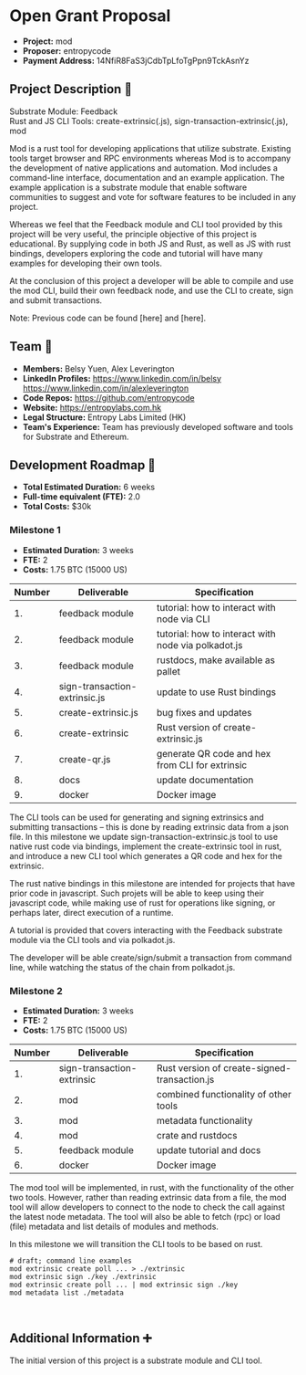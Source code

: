 # Open Grant Proposal

* **Project:** mod
* **Proposer:** entropycode
* **Payment Address:** 14NfiR8FaS3jCdbTpLfoTgPpn9TckAsnYz

## Project Description :page_facing_up: 

Substrate Module: Feedback  
Rust and JS CLI Tools: create-extrinsic(.js), sign-transaction-extrinsic(.js), mod

Mod is a rust tool for developing applications that utilize substrate. Existing tools target browser and RPC environments whereas Mod is to accompany the development of native applications and automation. Mod includes a command-line interface, documentation and an example application. The example application is a substrate module that enable software communities to suggest and vote for software features to be included in any project.

Whereas we feel that the Feedback module and CLI tool provided by this project will be very useful, the principle objective of this project is educational. By supplying code in both JS and Rust, as well as JS with rust bindings, developers exploring the code and tutorial will have many examples for developing their own tools.

At the conclusion of this project a developer will be able to compile and use the mod CLI, build their own feedback node, and use the CLI to create, sign and submit transactions.

Note: Previous code can be found [here] and [here].

## Team :busts_in_silhouette:

* **Members:** Belsy Yuen, Alex Leverington
* **LinkedIn Profiles:** https://www.linkedin.com/in/belsy https://www.linkedin.com/in/alexleverington
* **Code Repos:** https://github.com/entropycode
* **Website:**	https://entropylabs.com.hk
* **Legal Structure:** Entropy Labs Limited (HK)
* **Team's Experience:** Team has previously developed software and tools for Substrate and Ethereum.

## Development Roadmap :nut_and_bolt: 

* **Total Estimated Duration:** 6 weeks
* **Full-time equivalent (FTE):**  2.0
* **Total Costs:** $30k

### Milestone 1

* **Estimated Duration:** 3 weeks
* **FTE:**  2
* **Costs:** 1.75 BTC (15000 US)

| Number | Deliverable | Specification | 
| ------------- | ------------- | ------------- |
| 1. | feedback module | tutorial: how to interact with node via CLI |
| 2. | feedback module | tutorial: how to interact with node via polkadot.js |
| 3. | feedback module | rustdocs, make available as pallet |
| 4. | sign-transaction-extrinsic.js | update to use Rust bindings |
| 5. | create-extrinsic.js | bug fixes and updates |
| 6. | create-extrinsic | Rust version of create-extrinsic.js |
| 7. | create-qr.js | generate QR code and hex from CLI for extrinsic |
| 8. | docs | update documentation |
| 9. | docker | Docker image |

The CLI tools can be used for generating and signing extrinsics and submitting transactions – this is done by reading extrinsic data from a json file. In this milestone we update sign-transaction-extrinsic.js tool to use native rust code via bindings, implement the create-extrinsic tool in rust, and introduce a new CLI tool which generates a QR code and hex for the extrinsic.

The rust native bindings in this milestone are intended for projects that have prior code in javascript. Such projets will be able to keep using their javascript code, while making use of rust for operations like signing, or perhaps later, direct execution of a runtime.

A tutorial is provided that covers interacting with the Feedback substrate module via the CLI tools and via polkadot.js.

The developer will be able create/sign/submit a transaction from command line, while watching the status of the chain from polkadot.js.

### Milestone 2

* **Estimated Duration:** 3 weeks
* **FTE:**  2
* **Costs:** 1.75 BTC (15000 US)

| Number | Deliverable | Specification | 
| ------------- | ------------- | ------------- |
| 1. | sign-transaction-extrinsic | Rust version of create-signed-transaction.js |
| 2. | mod | combined functionality of other tools |
| 3. | mod | metadata functionality |
| 4. | mod | crate and rustdocs |
| 5. | feedback module | update tutorial and docs |
| 6. | docker | Docker image |

The mod tool will be implemented, in rust, with the functionality of the other two tools. However, rather than reading extrinsic data from a file,  the mod tool will allow developers to connect to the node to check the call against the latest node metadata. The tool will also be able to fetch (rpc) or load (file) metadata and list details of modules and methods.

In this milestone we will transition the CLI tools to be based on rust.

```
# draft; command line examples
mod extrinsic create poll ... > ./extrinsic
mod extrinsic sign ./key ./extrinsic
mod extrinsic create poll ... | mod extrinsic sign ./key
mod metadata list ./metadata
```
 
## Additional Information :heavy_plus_sign: 

The initial version of this project is a substrate module and CLI tool.
